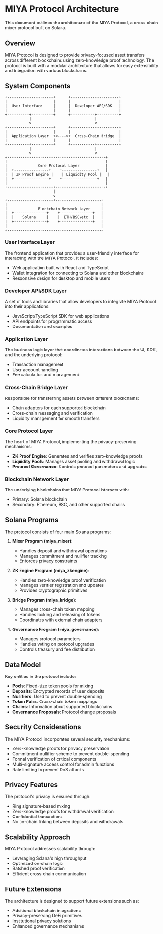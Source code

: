 # MIYA Protocol Architecture

This document outlines the architecture of the MIYA Protocol, a cross-chain mixer protocol built on Solana.

## Overview

MIYA Protocol is designed to provide privacy-focused asset transfers across different blockchains using zero-knowledge proof technology. The protocol is built with a modular architecture that allows for easy extensibility and integration with various blockchains.

## System Components

```
+---------------------+      +----------------------+
|                     |      |                      |
|  User Interface     |      |  Developer API/SDK   |
|                     |      |                      |
+----------+----------+      +-----------+----------+
           |                             |
           v                             v
+---------------------+      +----------------------+
|                     |      |                      |
|  Application Layer  +<---->+  Cross-Chain Bridge  |
|                     |      |                      |
+----------+----------+      +-----------+----------+
           |                             |
           v                             v
+---------------------------------------------+
|                                             |
|              Core Protocol Layer            |
|  +----------------+    +----------------+   |
|  | ZK Proof Engine |    | Liquidity Pool |   |
|  +----------------+    +----------------+   |
|                                             |
+---------------------+---------------------+-+
                      |
                      v
+---------------------+---------------------+
|                                           |
|              Blockchain Network Layer     |
|  +---------------+    +---------------+   |
|  |    Solana     |    |  ETH/BSC/etc  |   |
|  +---------------+    +---------------+   |
|                                           |
+-------------------------------------------+
```

### User Interface Layer

The frontend application that provides a user-friendly interface for interacting with the MIYA Protocol. It includes:

- Web application built with React and TypeScript
- Wallet integration for connecting to Solana and other blockchains
- Responsive design for desktop and mobile users

### Developer API/SDK Layer

A set of tools and libraries that allow developers to integrate MIYA Protocol into their applications:

- JavaScript/TypeScript SDK for web applications
- API endpoints for programmatic access
- Documentation and examples

### Application Layer

The business logic layer that coordinates interactions between the UI, SDK, and the underlying protocol:

- Transaction management
- User account handling
- Fee calculation and management

### Cross-Chain Bridge Layer

Responsible for transferring assets between different blockchains:

- Chain adapters for each supported blockchain
- Cross-chain messaging and verification
- Liquidity management for smooth transfers

### Core Protocol Layer

The heart of MIYA Protocol, implementing the privacy-preserving mechanisms:

- **ZK Proof Engine**: Generates and verifies zero-knowledge proofs
- **Liquidity Pools**: Manages asset pooling and withdrawal logic
- **Protocol Governance**: Controls protocol parameters and upgrades

### Blockchain Network Layer

The underlying blockchains that MIYA Protocol interacts with:

- Primary: Solana blockchain
- Secondary: Ethereum, BSC, and other supported chains

## Solana Programs

The protocol consists of four main Solana programs:

1. **Mixer Program (miya_mixer)**:
   - Handles deposit and withdrawal operations
   - Manages commitment and nullifier tracking
   - Enforces privacy constraints

2. **ZK Engine Program (miya_zkengine)**:
   - Handles zero-knowledge proof verification
   - Manages verifier registration and updates
   - Provides cryptographic primitives

3. **Bridge Program (miya_bridge)**:
   - Manages cross-chain token mapping
   - Handles locking and releasing of tokens
   - Coordinates with external chain adapters

4. **Governance Program (miya_governance)**:
   - Manages protocol parameters
   - Handles voting on protocol upgrades
   - Controls treasury and fee distribution

## Data Model

Key entities in the protocol include:

- **Pools**: Fixed-size token pools for mixing
- **Deposits**: Encrypted records of user deposits
- **Nullifiers**: Used to prevent double-spending
- **Token Pairs**: Cross-chain token mappings
- **Chains**: Information about supported blockchains
- **Governance Proposals**: Protocol change proposals

## Security Considerations

The MIYA Protocol incorporates several security mechanisms:

- Zero-knowledge proofs for privacy preservation
- Commitment-nullifier scheme to prevent double-spending
- Formal verification of critical components
- Multi-signature access control for admin functions
- Rate limiting to prevent DoS attacks

## Privacy Features

The protocol's privacy is ensured through:

- Ring signature-based mixing
- Zero-knowledge proofs for withdrawal verification
- Confidential transactions
- No on-chain linking between deposits and withdrawals

## Scalability Approach

MIYA Protocol addresses scalability through:

- Leveraging Solana's high throughput
- Optimized on-chain logic
- Batched proof verification
- Efficient cross-chain communication

## Future Extensions

The architecture is designed to support future extensions such as:

- Additional blockchain integrations
- Privacy-preserving DeFi primitives
- Institutional privacy solutions
- Enhanced governance mechanisms 